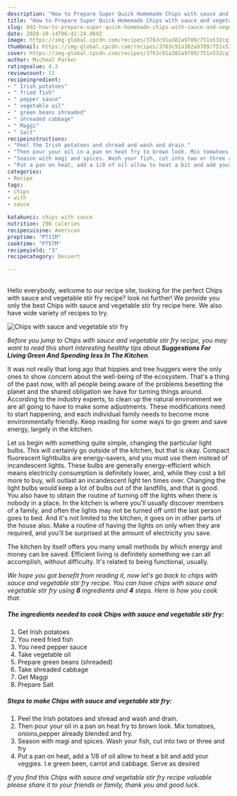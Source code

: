 ```yaml
---
description: "How to Prepare Super Quick Homemade Chips with sauce and vegetable stir fry"
title: "How to Prepare Super Quick Homemade Chips with sauce and vegetable stir fry"
slug: 602-how-to-prepare-super-quick-homemade-chips-with-sauce-and-vegetable-stir-fry
date: 2020-10-14T06:42:24.069Z
image: https://img-global.cpcdn.com/recipes/3763c91a382a9789/751x532cq70/chips-with-sauce-and-vegetable-stir-fry-recipe-main-photo.jpg
thumbnail: https://img-global.cpcdn.com/recipes/3763c91a382a9789/751x532cq70/chips-with-sauce-and-vegetable-stir-fry-recipe-main-photo.jpg
cover: https://img-global.cpcdn.com/recipes/3763c91a382a9789/751x532cq70/chips-with-sauce-and-vegetable-stir-fry-recipe-main-photo.jpg
author: Micheal Parker
ratingvalue: 4.3
reviewcount: 11
recipeingredient:
- " Irish potatoes"
- " fried fish"
- " pepper sauce"
- " vegetable oil"
- " green beans shreaded"
- " shreaded cabbage"
- " Maggi"
- " Salt"
recipeinstructions:
- "Peel the Irish potatoes and shread and wash and drain."
- "Then pour your oil in a pan on heat fry to brown look. Mix tomatoes, onions,pepper already blended and fry."
- "Season with magi and spices. Wash your fish, cut into two or three and fry"
- "Put a pan on heat, add a 1/8 of oil allow to heat a bit and add your veggies. I.e green been, carrot and cabbage. Serve as desired"
categories:
- Recipe
tags:
- chips
- with
- sauce

katakunci: chips with sauce 
nutrition: 290 calories
recipecuisine: American
preptime: "PT11M"
cooktime: "PT57M"
recipeyield: "3"
recipecategory: Dessert

---
```

<br>
Hello everybody, welcome to our recipe site, looking for the perfect Chips with sauce and vegetable stir fry recipe? look no further! We provide you only the best Chips with sauce and vegetable stir fry recipe here. We also have wide variety of recipes to try.
<br>


![Chips with sauce and vegetable stir fry](https://img-global.cpcdn.com/recipes/3763c91a382a9789/751x532cq70/chips-with-sauce-and-vegetable-stir-fry-recipe-main-photo.jpg)

<i>Before you jump to Chips with sauce and vegetable stir fry recipe, you may want to read this short interesting healthy tips about 
<strong>Suggestions For Living Green And Spending less In The Kitchen</strong>.</i>
</br>

It was not really that long ago that hippies and tree huggers were the only ones to show concern about the well-being of the ecosystem. That's a thing of the past now, with all people being aware of the problems besetting the planet and the shared obligation we have for turning things around. According to the industry experts, to clean up the natural environment we are all going to have to make some adjustments. These modifications need to start happening, and each individual family needs to become more environmentally friendly. Keep reading for some ways to go green and save energy, largely in the kitchen.

Let us begin with something quite simple, changing the particular light bulbs. This will certainly go outside of the kitchen, but that is okay. Compact fluorescent lightbulbs are energy-savers, and you must use them instead of incandescent lights. These bulbs are generally energy-efficient which means electricity consumption is definitely lower, and, while they cost a bit more to buy, will outlast an incandescent light ten times over. Changing the light bulbs would keep a lot of bulbs out of the landfills, and that is good. You also have to obtain the routine of turning off the lights when there is nobody in a place. In the kitchen is where you'll usually discover members of a family, and often the lights may not be turned off until the last person goes to bed. And it's not limited to the kitchen, it goes on in other parts of the house also. Make a routine of having the lights on only when they are required, and you'll be surprised at the amount of electricity you save.

The kitchen by itself offers you many small methods by which energy and money can be saved. Efficient living is definitely something we can all accomplish, without difficulty. It's related to being functional, usually.


<i>We hope you got benefit from reading it, now let's go back to chips with sauce and vegetable stir fry recipe. You can have chips with sauce and vegetable stir fry using <strong>8</strong> ingredients and <strong>4</strong> steps. Here is how you cook that.
</i>

##### The ingredients needed to cook Chips with sauce and vegetable stir fry:

1. Get  Irish potatoes
1. You need  fried fish
1. You need  pepper sauce
1. Take  vegetable oil
1. Prepare  green beans (shreaded)
1. Take  shreaded cabbage
1. Get  Maggi
1. Prepare  Salt


##### Steps to make Chips with sauce and vegetable stir fry:

1. Peel the Irish potatoes and shread and wash and drain.
1. Then pour your oil in a pan on heat fry to brown look. Mix tomatoes, onions,pepper already blended and fry.
1. Season with magi and spices. Wash your fish, cut into two or three and fry
1. Put a pan on heat, add a 1/8 of oil allow to heat a bit and add your veggies. I.e green been, carrot and cabbage. Serve as desired


<i>If you find this Chips with sauce and vegetable stir fry recipe valuable please share it to your friends or family, thank you and good luck.</i>
